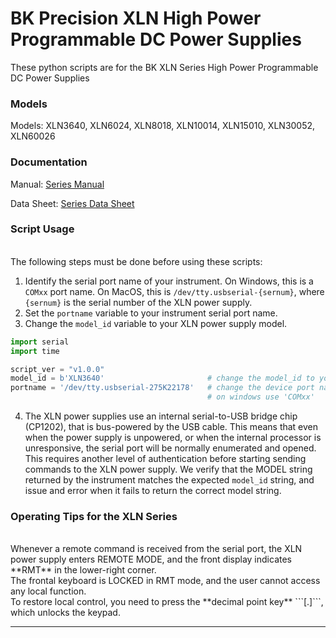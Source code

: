 # BK Precision XLN High Power Programmable DC Power Supplies
These python scripts are for the BK XLN Series High Power Programmable DC Power Supplies


  
### Models
Models: XLN3640, XLN6024, XLN8018, XLN10014, XLN15010, XLN30052, XLN60026


### Documentation
Manual: [Series Manual](https://bkpmedia.s3.amazonaws.com/downloads/manuals/en-us/XLN_manual.pdf)
  
Data Sheet: [Series Data Sheet](https://bkpmedia.s3.amazonaws.com/downloads/datasheets/en-us/XLN_datasheet.pdf)

### Script Usage
<br>
The following steps must be done before using these scripts: 

1) Identify the serial port name of your instrument. On Windows, this is a ```COMxx``` port name. On MacOS, this is ```/dev/tty.usbserial-{sernum}```, where ```{sernum}``` is the serial number of the XLN power supply.
2) Set the ```portname``` variable to your instrument serial port name.
3) Change the ```model_id``` variable to your XLN power supply model. 

```python
import serial
import time

script_ver = "v1.0.0"
model_id = b'XLN3640'                       # change the model_id to your XLN model
portname = '/dev/tty.usbserial-275K22178'   # change the device port name for your device name!
                                            # on windows use 'COMxx'

```

4) The XLN power supplies use an internal serial-to-USB bridge chip (CP1202), that is bus-powered by the USB cable. This means that even when the power supply is unpowered, or when the internal processor is unresponsive, the serial port will be normally enumerated and opened. This requires another level of authentication before starting sending commands to the XLN power supply. We verify that the MODEL string returned by the instrument matches the expected ```model_id``` string, and issue and error when it fails to return the correct model string. 

### Operating Tips for the XLN Series
<br>
Whenever a remote command is received from the serial port, the XLN power supply enters REMOTE MODE, and the front display indicates **RMT** in the lower-right corner. <br>
The frontal keyboard is LOCKED in RMT mode, and the user cannot access any local function. <br>
To restore local control, you need to press the **decimal point key** ```[.]```, which unlocks the keypad. 

---
<br>

